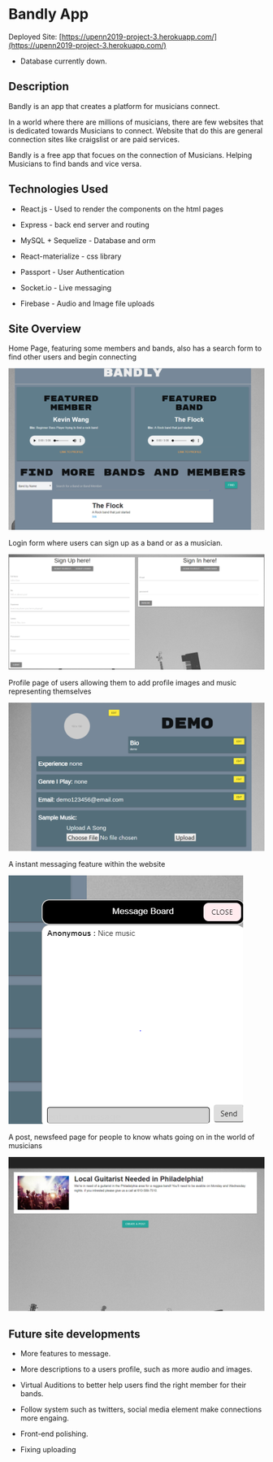 # Bandly App

Deployed Site: [https://upenn2019-project-3.herokuapp.com/](https://upenn2019-project-3.herokuapp.com/)

* Database currently down.

## Description

Bandly is an app that creates a platform for musicians connect.

In a world where there are millions of musicians, there are few websites that is dedicated towards Musicians to connect. Website that do this are general connection sites like craigslist or are paid services.

Bandly is a free app that focues on the connection of Musicians. Helping Musicians to find bands and vice versa. 

## Technologies Used

* React.js - Used to render the components on the html pages

* Express - back end server and routing

* MySQL + Sequelize - Database and orm

* React-materialize - css library

* Passport - User Authentication

* Socket.io - Live messaging

* Firebase - Audio and Image file uploads

## Site Overview

Home Page, featuring some members and bands, also has a search form to find other users and begin connecting

![](./screenshot/homeSS.PNG)

Login form where users can sign up as a band or as a musician.

![](./screenshot/loginSS.PNG)

Profile page of users allowing them to add profile images and music representing themselves

![](./screenshot/profileSS.PNG)

A instant messaging feature within the website

![](./screenshot/messageSS.PNG)

A post, newsfeed page for people to know whats going on in the world of musicians

![](./screenshot/postSS.PNG)

## Future site developments

* More features to message.

* More descriptions to a users profile, such as more audio and images.

* Virtual Auditions to better help users find the right member for their bands.

* Follow system such as twitters, social media element make connections more engaing.

* Front-end polishing.

* Fixing uploading





